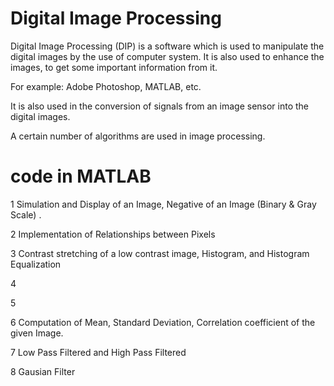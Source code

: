 # Digital Image Processing
Digital Image Processing (DIP) is a software which is used to manipulate the digital images by the use of computer system. It is also used to enhance the images, to get some important information from it.

For example: Adobe Photoshop, MATLAB, etc.

It is also used in the conversion of signals from an image sensor into the digital images.

A certain number of algorithms are used in image processing.

# code in MATLAB 
1 Simulation and Display of an Image, Negative of an Image (Binary & Gray Scale) .

2 Implementation of Relationships between Pixels

3 Contrast stretching of a low contrast image, Histogram, and Histogram Equalization

4

5

6 Computation of Mean, Standard Deviation, Correlation coefficient of the given Image.

7 Low Pass Filtered  and High Pass Filtered

8 Gausian  Filter

